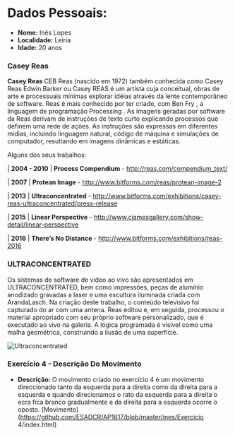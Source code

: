 # Dados Pessoais:

* **Nome:** Inês Lopes
* **Localidade:** Leiria
* **Idade:** 20 anos

###  Casey Reas  

**Casey Reas** CEB Reas (nascido em 1972) também conhecida como Casey Reas Edwin Barker ou Casey REAS é um artista cuja conceitual, obras de arte e processuais mínimas explorar idéias através da lente contemporâneo de software.
Reas é mais conhecido por ter criado, com Ben Fry , a linguagem de programação Processing .
As imagens geradas por software da Reas derivam de instruções de texto curto explicando processos que definem uma rede de ações. As instruções são expressas em diferentes mídias, incluindo linguagem natural, código de máquina e simulações de computador, resultando em imagens dinâmicas e estáticas.  

Alguns dos seus trabalhos:

| **2004 - 2010** | **Process Compendium** - http://reas.com/compendium_text/

| **2007** | **Protean Image** - http://www.bitforms.com/reas/protean-image-2

| **2013** | **Ultraconcentrated** - http://www.bitforms.com/exhibitions/casey-reas-ultraconcentrated/press-release

| **2015** | **Linear Perspective** - http://www.cjamesgallery.com/show-detail/linear-perspective

| **2016** | **There’s No Distance** - http://www.bitforms.com/exhibitions/reas-2016


### ULTRACONCENTRATED

 Os sistemas de software de vídeo ao vivo são apresentados em ULTRACONCENTRATED, bem como impressões, peças de alumínio anodizado gravadas a laser e uma escultura iluminada criada com ArandaLasch.
 Na criação deste trabalho, o conteúdo televisivo foi capturado do ar com uma antena. Reas editou e, em seguida, processou o material apropriado com seu próprio software personalizado, que é executado ao vivo na galeria. A lógica programada é visível como uma malha geométrica, construindo a ilusão de uma superfície.


![Ultraconcentrated](https://blog.adafruit.com/wp-content/uploads/2013/08/Screen-Shot-2013-08-29-at-11.02.41-AM.png)

### Exercício 4 - Descrição Do Movimento

* **Descrição:** O movimento criado no exercício 4 é um movimento direccionado tanto da esquerda para a direita como da direita para a esquerda e quando direcionamos o rato da esquerda para a direita o ecra fica branco gradualmente e da direita para a esquerda ocorre o oposto.
[Movimento](https://github.com/ESADCR/AP1617/blob/master/ines/Exercicio 4/index.html)

